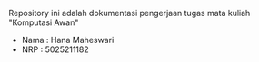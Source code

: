 Repository ini adalah dokumentasi pengerjaan tugas mata kuliah "Komputasi Awan"
- Nama : Hana Maheswari
- NRP : 5025211182
